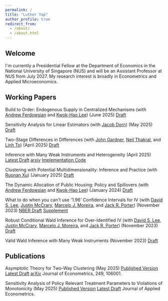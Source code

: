 ```yaml
---
permalink: /
title: "Luther Yap"
author_profile: true
redirect_from: 
  - /about/
  - /about.html
---
```


## Welcome

I'm currently a Presidential Fellow at the Department of Economics in the National University of Singapore (NUS) and will be an Assistant Professor at NUS from July 2027. My research interest is broadly in Econometrics and Applied Microeconomics. 

## Working Papers

Build to Order: Endogenous Supply in Centralized Mechanisms
(with [Andrew Ferdowsian](https://ferdowsian.net/) and [Kwok-Hao Lee](https://kwokhao.io/)) (June 2025)
[Draft](https://af-papers.s3.us-east-005.backblazeb2.com/Build+to+Order.pdf)

Sensitivity Analysis for Linear Estimators (with [Jacob Dorn](https://jacobdorn.info/)) (May 2025)
[Draft](https://lutheryap.github.io/files/LInfty.pdf)

Two-Stage Differences in Differences
(with [John Gardner](https://jrgcmu.github.io/), [Neil Thakral](https://neilthakral.github.io/), and [Linh To](https://linh.to/)) (April 2025)
[Draft](https://lutheryap.github.io/files/2sdd.pdf)

Inference with Many Weak Instruments and Heterogeneity (April 2025) [Latest Draft](https://lutheryap.github.io/files/mwiv_het_wp.pdf) [arxiv](https://arxiv.org/abs/2408.11193) [Implementation Code](https://github.com/lutheryap/mwivhet)

Clustering with Potential Multidimensionality: Inference and Practice 
(with [Ruonan Xu](https://xuruonan.weebly.com/)) (January 2025)
[Draft](https://xuruonan.weebly.com/uploads/1/2/7/2/127219610/two_way_cluster_finite_pop_full.pdf)

The Dynamic Allocation of Public Housing: Policy and Spillovers
(with [Andrew Ferdowsian](https://ferdowsian.net/) and [Kwok-Hao Lee](https://kwokhao.io/)) (January 2024)
[Draft](https://www.econometricsociety.org/regional-activities/conference-papers/view/269/63)

What to do when you can't use '1.96' Confidence Intervals for IV (with [David S. Lee](https://www.princeton.edu/~davidlee/), [Justin McCrary](https://www.law.columbia.edu/faculty/justin-mccrary), [Marcelo J. Moreira](https://sites.google.com/site/moreiramarceloj/), and [Jack R. Porter](https://users.ssc.wisc.edu/~jrporter/)) (November 2023)
[NBER Draft](https://www.nber.org/papers/w31893) [Supplement](https://irs.princeton.edu/davidlee-supplementVTF)

Robust Conditional Wald Inference for Over-Identified IV (with [David S. Lee](https://www.princeton.edu/~davidlee/), [Justin McCrary](https://www.law.columbia.edu/faculty/justin-mccrary), [Marcelo J. Moreira](https://sites.google.com/site/moreiramarceloj/), and [Jack R. Porter](https://users.ssc.wisc.edu/~jrporter/)) (November 2023)
[Draft](https://arxiv.org/abs/2311.15952)

Valid Wald Inference with Many Weak Instruments (November 2023)
[Draft](https://arxiv.org/abs/2311.15932)


## Publications
Asymptotic Theory for Two-Way Clustering (May 2025) [Published Version](https://www.sciencedirect.com/science/article/abs/pii/S0304407625000557)
[Latest Draft](https://lutheryap.github.io/files/mwclus_asymptotics_mar2025.pdf) [arXiv](https://arxiv.org/abs/2301.03805) Journal of Econometrics, 249, 106001.


Sensitivity Analysis of Policy Relevant Treatment Parameters to Violations of Monotonicity (May 2025) [Published Version](https://onlinelibrary.wiley.com/doi/abs/10.1002/jae.3132)
[Latest Draft](https://lutheryap.github.io/files/TEBounds_feb2025.pdf) 
Journal of Applied Econometrics.
